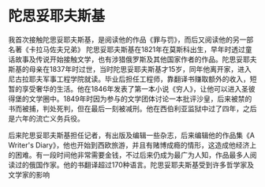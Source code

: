 # 陀思妥耶夫斯基
我首次接触陀思妥耶夫斯基，是阅读他的作品《罪与罚》，而后又阅读他的另一部名著《卡拉马佐夫兄弟》
陀思妥耶夫斯基在1821年在莫斯科出生，早年时透过童话故事及传说开始接触文学，也有涉猎俄罗斯及其他国家作者的作品。陀思妥耶夫斯基的母亲在1837年时过世，当时陀思妥耶夫斯基才15岁，同年他离开家，进入尼古拉耶夫军事工程学院就读。毕业后担任工程师，靠翻译书赚取额外的收入，短暂的享受奢华的生活。他在1846年发表了第一本小说《穷人》，让他可以进入圣彼得堡的文学圈中。1849年时因为参与的文学团体讨论一本批评沙皇，后来被禁的书而被捕，判处死判，但在最后一刻被减刑。他在西伯利亚监狱中过了四年，之后是六年的流亡义务兵役。

后来陀思妥耶夫斯基担任记者，有出版及编辑一些杂志，后来编辑他的作品集《A Writer's Diary》，他也开始到西欧旅游，并且有赌博成瘾的情形，这造成他经济上的困难。有一段时间他非常需要金钱，不过后来仍成为最广为人知，作品最多人阅读过的俄国作家。他的书翻译超过170种语言。陀思妥耶夫斯基受到许多哲学家及文学家的影响